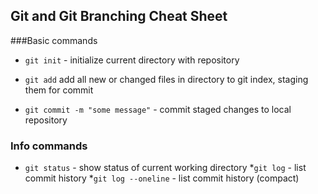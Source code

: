 ## Git and Git Branching Cheat Sheet

###Basic commands

* `git init` - initialize current directory with repository

* `git add` add all new or changed files in directory to git index, staging them for commit

* `git commit -m "some message"` - commit staged changes to local repository


### Info commands
* `git status` - show status of current working directory
*`git log` - list commit history
*`git log --oneline` - list commit history (compact)
